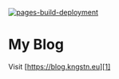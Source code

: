 [![pages-build-deployment](https://github.com/thomaskrampe/blog/actions/workflows/pages/pages-build-deployment/badge.svg)](https://github.com/thomaskrampe/blog/actions/workflows/pages/pages-build-deployment)

# My Blog
Visit [https://blog.kngstn.eu][1]

[1]: https://blog.kngstn.eu
